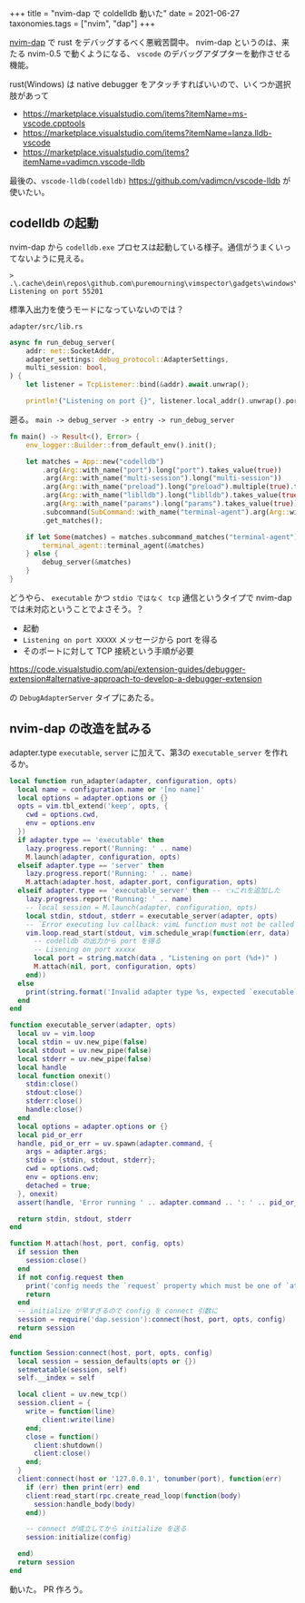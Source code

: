 +++
title = "nvim-dap で coldelldb 動いた"
date = 2021-06-27
taxonomies.tags = ["nvim", "dap"]
+++

[nvim-dap](https://github.com/mfussenegger/nvim-dap) で rust をデバッグするべく悪戦苦闘中。
nvim-dap というのは、来たる nvim-0.5 で動くようになる、 `vscode` のデバッグアダプターを動作させる機能。

rust(Windows) は native debugger をアタッチすればいいので、いくつか選択肢があって

* <https://marketplace.visualstudio.com/items?itemName=ms-vscode.cpptools>
* <https://marketplace.visualstudio.com/items?itemName=lanza.lldb-vscode>
* <https://marketplace.visualstudio.com/items?itemName=vadimcn.vscode-lldb>

最後の、`vscode-lldb(codelldb)` <https://github.com/vadimcn/vscode-lldb> が使いたい。

## codelldb の起動

nvim-dap から `codelldb.exe` プロセスは起動している様子。通信がうまくいってないように見える。

```
> .\.cache\dein\repos\github.com\puremourning\vimspector\gadgets\windows\CodeLLDB\adapter\codelldb.exe
Listening on port 55201
```

標準入出力を使うモードになっていないのでは？

`adapter/src/lib.rs`
```rust
async fn run_debug_server(
    addr: net::SocketAddr,
    adapter_settings: debug_protocol::AdapterSettings,
    multi_session: bool,
) {
    let listener = TcpListener::bind(&addr).await.unwrap();

    println!("Listening on port {}", listener.local_addr().unwrap().port());
```

遡る。 `main -> debug_server -> entry -> run_debug_server`

```rust
fn main() -> Result<(), Error> {
    env_logger::Builder::from_default_env().init();

    let matches = App::new("codelldb")
        .arg(Arg::with_name("port").long("port").takes_value(true))
        .arg(Arg::with_name("multi-session").long("multi-session"))
        .arg(Arg::with_name("preload").long("preload").multiple(true).takes_value(true))
        .arg(Arg::with_name("liblldb").long("liblldb").takes_value(true))
        .arg(Arg::with_name("params").long("params").takes_value(true))
        .subcommand(SubCommand::with_name("terminal-agent").arg(Arg::with_name("port").long("port").takes_value(true)))
        .get_matches();

    if let Some(matches) = matches.subcommand_matches("terminal-agent") {
        terminal_agent::terminal_agent(&matches)
    } else {
        debug_server(&matches)
    }
}
```

どうやら、 `executable` かつ `stdio ではなく tcp` 通信というタイプで nvim-dap では未対応ということでよさそう。？

* 起動
* `Listening on port XXXXX` メッセージから port を得る
* そのポートに対して TCP 接続という手順が必要

<https://code.visualstudio.com/api/extension-guides/debugger-extension#alternative-approach-to-develop-a-debugger-extension>

の `DebugAdapterServer` タイプにあたる。

## nvim-dap の改造を試みる

adapter.type `executable`, `server` に加えて、第3の `executable_server` を作れるか。

```lua
local function run_adapter(adapter, configuration, opts)
  local name = configuration.name or '[no name]'
  local options = adapter.options or {}
  opts = vim.tbl_extend('keep', opts, {
    cwd = options.cwd,
    env = options.env
  })
  if adapter.type == 'executable' then
    lazy.progress.report('Running: ' .. name)
    M.launch(adapter, configuration, opts)
  elseif adapter.type == 'server' then
    lazy.progress.report('Running: ' .. name)
    M.attach(adapter.host, adapter.port, configuration, opts)
  elseif adapter.type == 'executable_server' then -- 👈これを追加した
    lazy.progress.report('Running: ' .. name)
    -- local session = M.launch(adapter, configuration, opts)
    local stdin, stdout, stderr = executable_server(adapter, opts)
    -- `Error executing luv callback: vimL function must not be called in a lua loop callback`
    vim.loop.read_start(stdout, vim.schedule_wrap(function(err, data)
      -- codelldb の出力から port を得る
      -- Lisening on port xxxxx
      local port = string.match(data , "Listening on port (%d+)" )
      M.attach(nil, port, configuration, opts)
    end))
  else
    print(string.format('Invalid adapter type %s, expected `executable` or `server`', adapter.type))
  end
end

function executable_server(adapter, opts)
  local uv = vim.loop
  local stdin = uv.new_pipe(false)
  local stdout = uv.new_pipe(false)
  local stderr = uv.new_pipe(false)
  local handle
  local function onexit()
    stdin:close()
    stdout:close()
    stderr:close()
    handle:close()
  end
  local options = adapter.options or {}
  local pid_or_err
  handle, pid_or_err = uv.spawn(adapter.command, {
    args = adapter.args;
    stdio = {stdin, stdout, stderr};
    cwd = options.cwd;
    env = options.env;
    detached = true;
  }, onexit)
  assert(handle, 'Error running ' .. adapter.command .. ': ' .. pid_or_err)

  return stdin, stdout, stderr
end

function M.attach(host, port, config, opts)
  if session then
    session:close()
  end
  if not config.request then
    print('config needs the `request` property which must be one of `attach` or `launch`')
    return
  end
  -- initialize が早すぎるので config を connect 引数に
  session = require('dap.session'):connect(host, port, opts, config)
  return session
end

function Session:connect(host, port, opts, config)
  local session = session_defaults(opts or {})
  setmetatable(session, self)
  self.__index = self

  local client = uv.new_tcp()
  session.client = {
    write = function(line) 
        client:write(line) 
    end;
    close = function()
      client:shutdown()
      client:close()
    end;
  }
  client:connect(host or '127.0.0.1', tonumber(port), function(err)
    if (err) then print(err) end
    client:read_start(rpc.create_read_loop(function(body)
      session:handle_body(body)
    end))

    -- connect が成立してから initialize を送る
    session:initialize(config)

  end)
  return session
end
```

動いた。 PR 作ろう。

